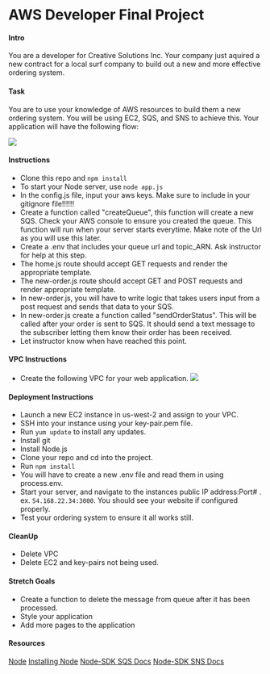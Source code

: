 # AWS Developer Final Project

#### Intro
You are a developer for Creative Solutions Inc. Your company just aquired a new contract for a local surf company to build out a new and more effective ordering system.

#### Task
You are to use your knowledge of AWS resources to build them a new ordering system. You will be using EC2, SQS, and SNS to achieve this. Your application will have the following flow: 

![](https://github.com/junior-devleague/aws-developer-final/blob/master/images/AWS%20Web%20Application%20Publishing.png)

#### Instructions
- Clone this repo and ```npm install```
- To start your Node server, use ```node app.js```
- In the config.js file, input your aws keys. Make sure to include in your gitignore file!!!!!!
- Create a function called "createQueue", this function will create a new SQS. Check your AWS console to ensure you created the queue. This function will run when your server starts everytime. Make note of the Url as you will use this later.
- Create a .env that includes your queue url and topic_ARN. Ask instructor for help at this step.
- The home.js route should accept GET requests and render the appropriate template.
- The new-order.js route should accept GET and POST requests and render appropriate template.
- In new-order.js, you will have to write logic that takes users input from a post request and sends that data to your SQS.
- In new-order.js create a function called "sendOrderStatus". This will be called after your order is sent to SQS. It should send a text message to the subscriber letting them know their order has been received.
- Let instructor know when have reached this point.

#### VPC Instructions
- Create the following VPC for your web application.
![](https://github.com/junior-devleague/aws-developer-final/blob/master/images/AWS%20Network%20Diagram.png)


#### Deployment Instructions
- Launch a new EC2 instance in us-west-2 and assign to your VPC.
- SSH into your instance using your key-pair.pem file.
- Run ```yum update``` to install any updates.
- Install git
- Install Node.js
- Clone your repo and cd into the project.
- Run ```npm install```
- You will have to create a new .env file and read them in using process.env.
- Start your server, and navigate to the instances public IP address:Port# . ex. ```54.168.22.34:3000```. You should see your website if configured properly.
- Test your ordering system to ensure it all works still.

#### CleanUp
- Delete VPC 
- Delete EC2 and key-pairs not being used.

#### Stretch Goals
- Create a function to delete the message from queue after it has been processed.
- Style your application
- Add more pages to the application

#### Resources
[Node](https://nodejs.org/docs/latest-v9.x/api/)
[Installing Node](https://docs.aws.amazon.com/sdk-for-javascript/v2/developer-guide/setting-up-node-on-ec2-instance.html)
[Node-SDK SQS Docs](https://docs.aws.amazon.com/AWSJavaScriptSDK/latest/AWS/SQS.html)
[Node-SDK SNS Docs](https://docs.aws.amazon.com/AWSJavaScriptSDK/latest/AWS/SNS.html)


